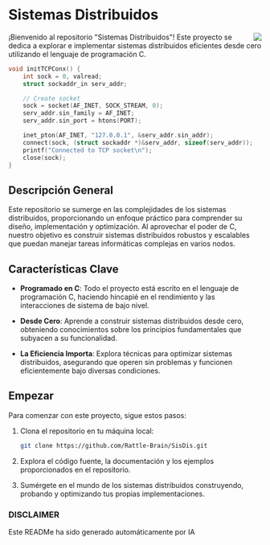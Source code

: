 # Sistemas Distribuidos

<img src="https://www.codewithharry.com/img/notes/c.webp" align="right" />

¡Bienvenido al repositorio "Sistemas Distribuidos"! Este proyecto se dedica a explorar e implementar sistemas distribuidos eficientes desde cero utilizando el lenguaje de programación C.

```C
void initTCPConx() {
    int sock = 0, valread;
    struct sockaddr_in serv_addr;

    // Create socket
    sock = socket(AF_INET, SOCK_STREAM, 0);
    serv_addr.sin_family = AF_INET;
    serv_addr.sin_port = htons(PORT);

    inet_pton(AF_INET, "127.0.0.1", &serv_addr.sin_addr);
    connect(sock, (struct sockaddr *)&serv_addr, sizeof(serv_addr));
    printf("Connected to TCP socket\n");
    close(sock);
}
```

## Descripción General

Este repositorio se sumerge en las complejidades de los sistemas distribuidos, proporcionando un enfoque práctico para comprender su diseño, implementación y optimización. Al aprovechar el poder de C, nuestro objetivo es construir sistemas distribuidos robustos y escalables que puedan manejar tareas informáticas complejas en varios nodos.

## Características Clave

- **Programado en C**: Todo el proyecto está escrito en el lenguaje de programación C, haciendo hincapié en el rendimiento y las interacciones de sistema de bajo nivel.

- **Desde Cero**: Aprende a construir sistemas distribuidos desde cero, obteniendo conocimientos sobre los principios fundamentales que subyacen a su funcionalidad.

- **La Eficiencia Importa**: Explora técnicas para optimizar sistemas distribuidos, asegurando que operen sin problemas y funcionen eficientemente bajo diversas condiciones.

## Empezar

Para comenzar con este proyecto, sigue estos pasos:

1. Clona el repositorio en tu máquina local:

   ```bash
   git clone https://github.com/Rattle-Brain/SisDis.git
   ```

2. Explora el código fuente, la documentación y los ejemplos proporcionados en el repositorio.

3. Sumérgete en el mundo de los sistemas distribuidos construyendo, probando y optimizando tus propias implementaciones.

### **DISCLAIMER**
Este READMe ha sido generado automáticamente por IA
